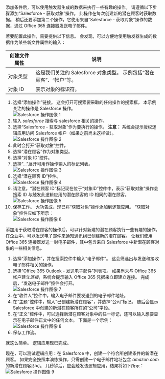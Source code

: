 添加条件后，可以使用触发器生成的数据来执行一些有趣的操作。 请遵循以下步骤添加“Salesforce - 获取对象”操作。 此操作在每次创建新的潜在顾客时获取数据。 稍后还要添加第二个操作，它使用来自“Salesforce - 获取对象”操作的数据，通过 Office 365 连接器发送电子邮件。  

若要配置此操作，需要提供以下信息。 会发现，可以方便地使用触发器生成的数据作为某些新文件属性的输入：

| 创建文件属性 | 说明 |
| --- | --- |
| 对象类型 |这是我们关注的 Salesforce 对象类型。 示例包括“潜在顾客”、“帐户”等。 |
| 对象 ID |表示对象的标识符。 |

1. 选择“添加操作”链接。 这会打开可搜索要采取的任何操作的搜索框。 本示例关注的操作是 Salesforce 操作。      
   ![Salesforce 操作图像 1](./media/connectors-create-api-salesforce/action-1.png)  
2. 输入 *salesforce* 搜索与 salesforce 相关的操作。
3. 选择“Salesforce - 获取对象”作为要执行的操作。   **注意：** 系统会提示授权逻辑应用访问 Salesforce 帐户（如果之前尚未这样做）。    
   ![Salesforce 操作图像 2](./media/connectors-create-api-salesforce/action-2.png)    
4. 此时会打开“获取对象”控件。  
5. 选择“潜在顾客”作为对象类型。
6. 选择“对象 ID”控件。
7. 选择“...”展开可用作操作输入的标记列表。       
   ![Salesforce 操作图像 3](./media/connectors-create-api-salesforce/action-3.png)    
8. 选择“潜在顾客 ID”控件。   
   ![Salesforce 操作图像 4](./media/connectors-create-api-salesforce/action-4.png)     
9. 请注意，“潜在顾客 ID”标记现在位于“对象ID”控件中，表示“获取对象”操作会搜索 ID 与触发此逻辑应用的潜在顾客的 ID 相同的潜在顾客。  
   ![Salesforce 操作图像 5](./media/connectors-create-api-salesforce/action-5.png)  
10. 保存工作。 大功告成，现已将“获取对象”操作添加到逻辑应用。 “获取对象”控件应如下所示：    
    ![Salesforce 操作图像 6](./media/connectors-create-api-salesforce/action-6.png)  

添加用于获取潜在顾客的操作后，可以针对新建的潜在顾客执行一些有趣的操作。 在企业中，可以发送电子邮件来通知通讯组已创建新的潜在顾客。 让我们使用 Office 365 连接器发送一封电子邮件，其中包含来自 Salesforce 中新潜在顾客对象的一些相关信息。  

1. 选择“添加操作”，并在搜索控件中输入“电子邮件”。 这会筛选出与发送和接收电子邮件相关的操作。  
2. 选择“Office 365 Outlook - 发送电子邮件”列表项。 如果尚未与 Office 365 帐户建立*连接*，系统会提示输入 Office 365 凭据来立即建立连接。 完成后，“发送电子邮件”控件会打开。        
   ![Salesforce 操作图像 7](./media/connectors-create-api-salesforce/action-7.png)  
3. 在“收件人”控件中，输入电子邮件要发送到的电子邮件地址。
4. 在“主题”控件中，输入“已创建新潜在顾客”，并选择“公司”标记。 随后会显示 Salesforce 中创建的新潜在顾客所在的“公司”字段。  
5. 在“正文”控件中，可以选择新潜在顾客对象中的任一标记，还可以输入想要显示在电子邮件正文中的任何文本。 下面是一个示例：  
   ![Salesforce 操作图像 8](./media/connectors-create-api-salesforce/action-8.png)   
6. 保存工作流。  

就这么简单。 逻辑应用现已完成。  

现在，可以测试逻辑应用：在 Salesforce 中，创建一个符合所创建条件的新潜在顾客。  如果完全按照本演练操作，只需创建一个电子邮件地址包含 *amazon.com* 的新潜在顾客即可。 几秒钟后，应会触发该逻辑应用，结果将如下所示：  
![Salesforce 操作图像 9](./media/connectors-create-api-salesforce/action-9.png)  

